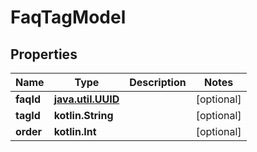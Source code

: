 
# FaqTagModel

## Properties
Name | Type | Description | Notes
------------ | ------------- | ------------- | -------------
**faqId** | [**java.util.UUID**](java.util.UUID.md) |  |  [optional]
**tagId** | **kotlin.String** |  |  [optional]
**order** | **kotlin.Int** |  |  [optional]



